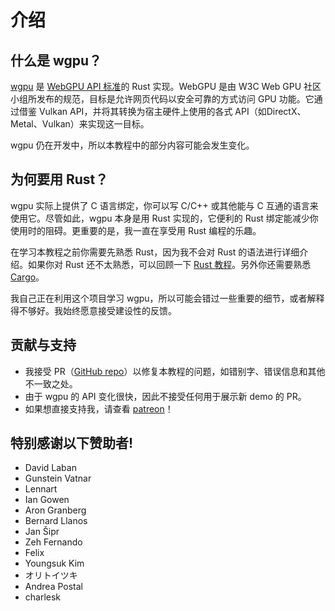 # 介绍

## 什么是 wgpu？
[wgpu](https://github.com/gfx-rs/wgpu) 是 [WebGPU API 标准](https://gpuweb.github.io/gpuweb/)的 Rust 实现。WebGPU 是由 W3C Web GPU 社区小组所发布的规范，目标是允许网页代码以安全可靠的方式访问 GPU 功能。它通过借鉴 Vulkan API，并将其转换为宿主硬件上使用的各式 API（如DirectX、Metal、Vulkan）来实现这一目标。

wgpu 仍在开发中，所以本教程中的部分内容可能会发生变化。

## 为何要用 Rust？
wgpu 实际上提供了 C 语言绑定，你可以写 C/C++ 或其他能与 C 互通的语言来使用它。尽管如此，wgpu 本身是用 Rust 实现的，它便利的 Rust 绑定能减少你使用时的阻碍。更重要的是，我一直在享受用 Rust 编程的乐趣。

在学习本教程之前你需要先熟悉 Rust，因为我不会对 Rust 的语法进行详细介绍。如果你对 Rust 还不太熟悉，可以回顾一下 [Rust 教程](https://www.rust-lang.org/learn)。另外你还需要熟悉 [Cargo](https://doc.rust-lang.org/cargo)。

我自己正在利用这个项目学习 wgpu，所以可能会错过一些重要的细节，或者解释得不够好。我始终愿意接受建设性的反馈。

## 贡献与支持

* 我接受 PR（[GitHub repo](https://github.com/sotrh/learn-wgpu)）以修复本教程的问题，如错别字、错误信息和其他不一致之处。
* 由于 wgpu 的 API 变化很快，因此不接受任何用于展示新 demo 的 PR。
* 如果想直接支持我，请查看 [patreon](https://www.patreon.com/sotrh)！

## 特别感谢以下赞助者!

- David Laban
- Gunstein Vatnar
- Lennart
- Ian Gowen
- Aron Granberg
- Bernard Llanos
- Jan Šipr
- Zeh Fernando
- Felix 
- Youngsuk Kim
- オリトイツキ
- Andrea Postal
- charlesk


